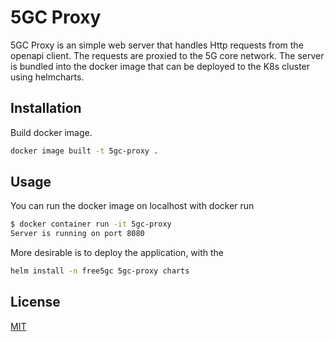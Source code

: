 # 5GC Proxy

5GC Proxy is an simple web server that handles Http requests from the openapi client. The requests are proxied to the 5G core network. The server is bundled into the docker image that can be deployed to the K8s cluster using helmcharts.

## Installation

Build docker image.

```bash
docker image built -t 5gc-proxy .
```

## Usage

You can run the docker image on localhost with docker run
```bash
$ docker container run -it 5gc-proxy
Server is running on port 8080
```

More desirable is to deploy the application, with the 

```bash
helm install -n free5gc 5gc-proxy charts
```

## License

[MIT](https://choosealicense.com/licenses/mit/)